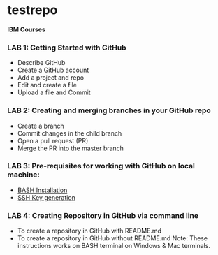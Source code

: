 # testrepo

**IBM Courses**

### LAB 1: Getting Started with GitHub
- Describe GitHub
- Create a GitHub account
- Add a project and repo
- Edit and create a file
- Upload a file and Commit

### LAB 2: Creating and merging branches in your GitHub repo
- Create a branch
- Commit changes in the child branch
- Open a pull request (PR)
- Merge the PR into the master branch

### LAB 3: Pre-requisites for working with GitHub on local machine:
- [BASH Installation](https://author-ide.skills.network/render?token=eyJhbGciOiJIUzI1NiIsInR5cCI6IkpXVCJ9.eyJtZF9pbnN0cnVjdGlvbnNfdXJsIjoiaHR0cHM6Ly9jZi1jb3Vyc2VzLWRhdGEuczMudXMuY2xvdWQtb2JqZWN0LXN0b3JhZ2UuYXBwZG9tYWluLmNsb3VkL0lCTURldmVsb3BlclNraWxsc05ldHdvcmstRFMwMTA1RU4tU2tpbGxzTmV0d29yay9sYWJzL01vZHVsZTIvR2l0QmFzaF9JbnN0YWxsLm1kIiwidG9vbF90eXBlIjoiaW5zdHJ1Y3Rpb25hbC1sYWIiLCJhZG1pbiI6ZmFsc2UsImlhdCI6MTY3NzUwNjU1MX0.jF1rwyX77aHeVmovIu84gd3ykBURAvE_IxeCERkQmmU)
- [SSH Key generation](https://author-ide.skills.network/render?token=eyJhbGciOiJIUzI1NiIsInR5cCI6IkpXVCJ9.eyJtZF9pbnN0cnVjdGlvbnNfdXJsIjoiaHR0cHM6Ly9jZi1jb3Vyc2VzLWRhdGEuczMudXMuY2xvdWQtb2JqZWN0LXN0b3JhZ2UuYXBwZG9tYWluLmNsb3VkL0lCTURldmVsb3BlclNraWxsc05ldHdvcmstRFMwMTA1RU4tU2tpbGxzTmV0d29yay9sYWJzL01vZHVsZTIvR2l0SHViX1NTSEtleS5tZCIsInRvb2xfdHlwZSI6Imluc3RydWN0aW9uYWwtbGFiIiwiYWRtaW4iOmZhbHNlLCJpYXQiOjE2Nzc1MDg2Mjl9.flPT6Hx1MjrsEBdu_k7XObfp66KxfrNx17bCe8CiXQ8)

### LAB 4: Creating Repository in GitHub via command line
- To create a repository in GitHub with README.md
- To create a repository in GitHub without README.md
Note: These instructions works on BASH terminal on Windows & Mac terminals.
